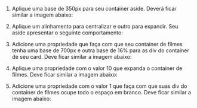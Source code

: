 1. Aplique uma base de 350px para seu container aside. Deverá ficar similar a imagem abaixo:

2. Aplique um alinhamento para centralizar e outro para expandir. Seu aside apresentar o seguinte comportamento:

3. Adicione uma propriedade que faça com que seu container de filmes tenha uma base de 700px e outra base de 16% para as div do container de seu card. Deve ficar similar a imagem abaixo:

4. Aplique uma propriedade com o valor 10 que expanda o container de filmes. Deve ficar similar a imagem abaixo:

5. Adicione uma propriedade com o valor 1 que faça com que suas div do container de filmes ocupe todo o espaço em branco. Deve ficar similar a imagem abaixo:

